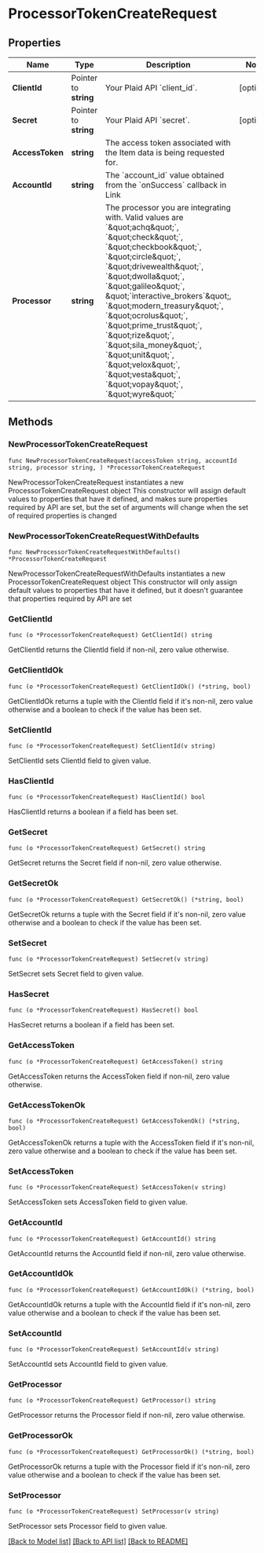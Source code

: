 # ProcessorTokenCreateRequest

## Properties

Name | Type | Description | Notes
------------ | ------------- | ------------- | -------------
**ClientId** | Pointer to **string** | Your Plaid API &#x60;client_id&#x60;. | [optional] 
**Secret** | Pointer to **string** | Your Plaid API &#x60;secret&#x60;. | [optional] 
**AccessToken** | **string** | The access token associated with the Item data is being requested for. | 
**AccountId** | **string** | The &#x60;account_id&#x60; value obtained from the &#x60;onSuccess&#x60; callback in Link | 
**Processor** | **string** | The processor you are integrating with. Valid values are &#x60;\&quot;achq\&quot;&#x60;, &#x60;\&quot;check\&quot;&#x60;, &#x60;\&quot;checkbook\&quot;&#x60;, &#x60;\&quot;circle\&quot;&#x60;, &#x60;\&quot;drivewealth\&quot;&#x60;, &#x60;\&quot;dwolla\&quot;&#x60;, &#x60;\&quot;galileo\&quot;&#x60;, \&quot;&#x60;interactive_brokers&#x60;\&quot;, &#x60;\&quot;modern_treasury\&quot;&#x60;, &#x60;\&quot;ocrolus\&quot;&#x60;, &#x60;\&quot;prime_trust\&quot;&#x60;, &#x60;\&quot;rize\&quot;&#x60;, &#x60;\&quot;sila_money\&quot;&#x60;, &#x60;\&quot;unit\&quot;&#x60;, &#x60;\&quot;velox\&quot;&#x60;, &#x60;\&quot;vesta\&quot;&#x60;, &#x60;\&quot;vopay\&quot;&#x60;, &#x60;\&quot;wyre\&quot;&#x60; | 

## Methods

### NewProcessorTokenCreateRequest

`func NewProcessorTokenCreateRequest(accessToken string, accountId string, processor string, ) *ProcessorTokenCreateRequest`

NewProcessorTokenCreateRequest instantiates a new ProcessorTokenCreateRequest object
This constructor will assign default values to properties that have it defined,
and makes sure properties required by API are set, but the set of arguments
will change when the set of required properties is changed

### NewProcessorTokenCreateRequestWithDefaults

`func NewProcessorTokenCreateRequestWithDefaults() *ProcessorTokenCreateRequest`

NewProcessorTokenCreateRequestWithDefaults instantiates a new ProcessorTokenCreateRequest object
This constructor will only assign default values to properties that have it defined,
but it doesn't guarantee that properties required by API are set

### GetClientId

`func (o *ProcessorTokenCreateRequest) GetClientId() string`

GetClientId returns the ClientId field if non-nil, zero value otherwise.

### GetClientIdOk

`func (o *ProcessorTokenCreateRequest) GetClientIdOk() (*string, bool)`

GetClientIdOk returns a tuple with the ClientId field if it's non-nil, zero value otherwise
and a boolean to check if the value has been set.

### SetClientId

`func (o *ProcessorTokenCreateRequest) SetClientId(v string)`

SetClientId sets ClientId field to given value.

### HasClientId

`func (o *ProcessorTokenCreateRequest) HasClientId() bool`

HasClientId returns a boolean if a field has been set.

### GetSecret

`func (o *ProcessorTokenCreateRequest) GetSecret() string`

GetSecret returns the Secret field if non-nil, zero value otherwise.

### GetSecretOk

`func (o *ProcessorTokenCreateRequest) GetSecretOk() (*string, bool)`

GetSecretOk returns a tuple with the Secret field if it's non-nil, zero value otherwise
and a boolean to check if the value has been set.

### SetSecret

`func (o *ProcessorTokenCreateRequest) SetSecret(v string)`

SetSecret sets Secret field to given value.

### HasSecret

`func (o *ProcessorTokenCreateRequest) HasSecret() bool`

HasSecret returns a boolean if a field has been set.

### GetAccessToken

`func (o *ProcessorTokenCreateRequest) GetAccessToken() string`

GetAccessToken returns the AccessToken field if non-nil, zero value otherwise.

### GetAccessTokenOk

`func (o *ProcessorTokenCreateRequest) GetAccessTokenOk() (*string, bool)`

GetAccessTokenOk returns a tuple with the AccessToken field if it's non-nil, zero value otherwise
and a boolean to check if the value has been set.

### SetAccessToken

`func (o *ProcessorTokenCreateRequest) SetAccessToken(v string)`

SetAccessToken sets AccessToken field to given value.


### GetAccountId

`func (o *ProcessorTokenCreateRequest) GetAccountId() string`

GetAccountId returns the AccountId field if non-nil, zero value otherwise.

### GetAccountIdOk

`func (o *ProcessorTokenCreateRequest) GetAccountIdOk() (*string, bool)`

GetAccountIdOk returns a tuple with the AccountId field if it's non-nil, zero value otherwise
and a boolean to check if the value has been set.

### SetAccountId

`func (o *ProcessorTokenCreateRequest) SetAccountId(v string)`

SetAccountId sets AccountId field to given value.


### GetProcessor

`func (o *ProcessorTokenCreateRequest) GetProcessor() string`

GetProcessor returns the Processor field if non-nil, zero value otherwise.

### GetProcessorOk

`func (o *ProcessorTokenCreateRequest) GetProcessorOk() (*string, bool)`

GetProcessorOk returns a tuple with the Processor field if it's non-nil, zero value otherwise
and a boolean to check if the value has been set.

### SetProcessor

`func (o *ProcessorTokenCreateRequest) SetProcessor(v string)`

SetProcessor sets Processor field to given value.



[[Back to Model list]](../README.md#documentation-for-models) [[Back to API list]](../README.md#documentation-for-api-endpoints) [[Back to README]](../README.md)


